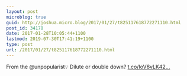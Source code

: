 ```yaml
---
layout: post
microblog: true
guid: http://joshua.micro.blog/2017/01/27/t825117618772271110.html
post_id: 34178
date: 2017-01-28T10:05:44+1100
lastmod: 2019-07-30T17:41:19+1100
type: post
url: /2017/01/27/t825117618772271110.html
---
```

From the @unpopularist💡 Dilute or double down? [t.co/IoV8vLK42...](https://t.co/IoV8vLK423)
